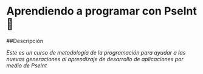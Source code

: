 # Aprendiendo a programar con PseInt 🚀

##Descripción

_Este es un curso de metodología de la programación para ayudar a las nuevas generaciones al aprendizaje de desarrollo de aplicaciones por medio de PseInt_
